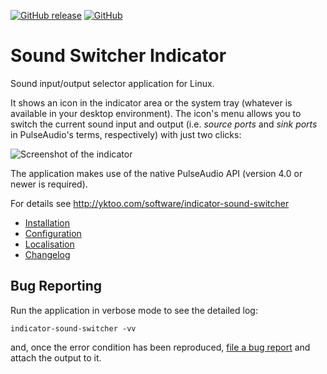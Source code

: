[![GitHub release](https://img.shields.io/github/v/release/yktoo/indicator-sound-switcher.svg)](https://github.com/yktoo/indicator-sound-switcher/releases/latest)
[![GitHub](https://img.shields.io/github/license/yktoo/indicator-sound-switcher.svg)](COPYING)

# Sound Switcher Indicator

Sound input/output selector application for Linux.

It shows an icon in the indicator area or the system tray (whatever is available in your desktop environment). The icon's menu allows you to switch the current sound input and output (i.e. *source ports* and *sink ports* in PulseAudio's terms, respectively) with just two clicks:

![Screenshot of the indicator](doc/menu.png)

The application makes use of the native PulseAudio API (version 4.0 or newer is required).

For details see http://yktoo.com/software/indicator-sound-switcher

* [Installation](doc/install.md)
* [Configuration](doc/config.md)
* [Localisation](doc/i18n.md)
* [Changelog](debian/changelog)


## Bug Reporting

Run the application in verbose mode to see the detailed log:

    indicator-sound-switcher -vv

and, once the error condition has been reproduced, [file a bug report](https://github.com/yktoo/indicator-sound-switcher/issues) and attach the output to it.
